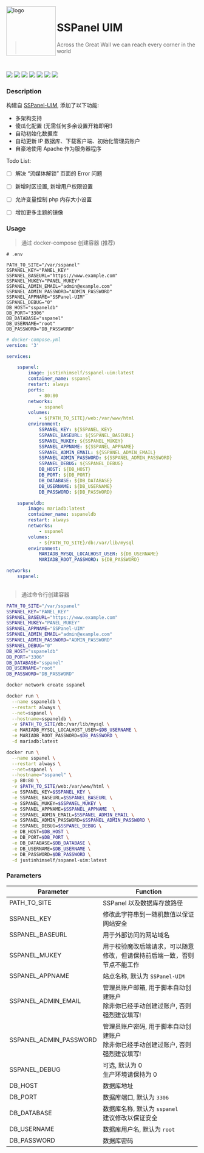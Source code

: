 <img src="https://cdn.jsdelivr.net/npm/skx@0.1.3/img/uim-logo-round.png" alt="logo" width="130" height="130" align="left" />

<h1>SSPanel UIM</h1>

> Across the Great Wall we can reach every corner in the world

<br/>

![](https://img.shields.io/badge/ARCH-x86-9cf) 
![](https://img.shields.io/badge/ARCH-x86_64-red) 
![](https://img.shields.io/badge/ARCH-ARM_64-ff69b4) 
![](https://img.shields.io/badge/ARCH-ARM_v7-yellow) 
![](https://img.shields.io/badge/ARCH-ARM_v6-green) 
![](https://img.shields.io/badge/ARCH-PowerPC_64_le-blueviolet) 
![](https://img.shields.io/badge/ARCH-IBM_Z-blue) 

### Description

构建自 [SSPanel-UIM](https://github.com/Anankke/SSPanel-Uim), 添加了以下功能:
  - 多架构支持
  - 傻瓜化配置 (无需任何多余设置开箱即用!)
  - 自动初始化数据库
  - 自动更新 IP 数据库、下载客户端、初始化管理员账户
  - 自豪地使用 Apache 作为服务器程序

Todo List:
  - [ ] 解决 “流媒体解锁” 页面的 Error 问题
  - [ ] 新增时区设置, 新增用户权限设置
  - [ ] 允许变量控制 php 内存大小设置
  - [ ] 增加更多主题的镜像


### Usage


> 通过 docker-compose 创建容器 (推荐)

```.env
# .env

PATH_TO_SITE="/var/sspanel"
SSPANEL_KEY="PANEL_KEY"
SSPANEL_BASEURL="https://www.example.com"
SSPANEL_MUKEY="PANEL_MUKEY"
SSPANEL_ADMIN_EMAIL="admin@example.com"
SSPANEL_ADMIN_PASSWORD="ADMIN_PASSWORD"
SSPANEL_APPNAME="SSPanel-UIM" 
SSPANEL_DEBUG="0"
DB_HOST="sspaneldb"
DB_PORT="3306"
DB_DATABASE="sspanel"
DB_USERNAME="root"
DB_PASSWORD="DB_PASSWORD"
```

```yml
# docker-compose.yml
version: '3'

services:

    sspanel:
        image: justinhimself/sspanel-uim:latest
        container_name: sspanel
        restart: always
        ports:
            - 80:80
        networks:
            - sspanel
        volumes:
            - ${PATH_TO_SITE}/web:/var/www/html
        environment:
            SSPANEL_KEY: ${SSPANEL_KEY}
            SSPANEL_BASEURL: ${SSPANEL_BASEURL}
            SSPANEL_MUKEY: ${SSPANEL_MUKEY}
            SSPANEL_APPNAME: ${SSPANEL_APPNAME}
            SSPANEL_ADMIN_EMAIL: ${SSPANEL_ADMIN_EMAIL}
            SSPANEL_ADMIN_PASSWORD: ${SSPANEL_ADMIN_PASSWORD}
            SSPANEL_DEBUG: ${SSPANEL_DEBUG}
            DB_HOST: ${DB_HOST}
            DB_PORT: ${DB_PORT}
            DB_DATABASE: ${DB_DATABASE}
            DB_USERNAME: ${DB_USERNAME}
            DB_PASSWORD: ${DB_PASSWORD}

    sspaneldb:
        image: mariadb:latest
        container_name: sspaneldb
        restart: always
        networks:
            - sspanel
        volumes:
            - ${PATH_TO_SITE}/db:/var/lib/mysql
        environment:
            MARIADB_MYSQL_LOCALHOST_USER: ${DB_USERNAME}
            MARIADB_ROOT_PASSWORD: ${DB_PASSWORD}

networks:
    sspanel:
        
```

> 通过命令行创建容器

```bash
PATH_TO_SITE="/var/sspanel"
SSPANEL_KEY="PANEL_KEY"
SSPANEL_BASEURL="https://www.example.com"
SSPANEL_MUKEY="PANEL_MUKEY"
SSPANEL_APPNAME="SSPanel-UIM" 
SSPANEL_ADMIN_EMAIL="admin@example.com"
SSPANEL_ADMIN_PASSWORD="ADMIN_PASSWORD"
SSPANEL_DEBUG="0"
DB_HOST="sspaneldb"
DB_PORT="3306"
DB_DATABASE="sspanel"
DB_USERNAME="root"
DB_PASSWORD="DB_PASSWORD"

docker network create sspanel

docker run \
  --name sspaneldb \
  --restart always \
  --net=sspanel \
  --hostname=sspaneldb \
  -v $PATH_TO_SITE/db:/var/lib/mysql \
  -e MARIADB_MYSQL_LOCALHOST_USER=$DB_USERNAME \
  -e MARIADB_ROOT_PASSWORD=$DB_PASSWORD \
  -d mariadb:latest

docker run \
  --name sspanel \
  --restart always \
  --net=sspanel \
  --hostname="sspanel" \
  -p 80:80 \
  -v $PATH_TO_SITE/web:/var/www/html \
  -e SSPANEL_KEY=$SSPANEL_KEY \
  -e SSPANEL_BASEURL=$SSPANEL_BASEURL \
  -e SSPANEL_MUKEY=$SSPANEL_MUKEY \
  -e SSPANEL_APPNAME=$SSPANEL_APPNAME  \
  -e SSPANEL_ADMIN_EMAIL=$SSPANEL_ADMIN_EMAIL \
  -e SSPANEL_ADMIN_PASSWORD=$SSPANEL_ADMIN_PASSWORD \
  -e SSPANEL_DEBUG=$SSPANEL_DEBUG \
  -e DB_HOST=$DB_HOST \
  -e DB_PORT=$DB_PORT \
  -e DB_DATABASE=$DB_DATABASE \
  -e DB_USERNAME=$DB_USERNAME \
  -e DB_PASSWORD=$DB_PASSWORD \
  -d justinhimself/sspanel-uim:latest
```

### Parameters

| **Parameter**          | **Function**                                                 |
| ---------------------- | ------------------------------------------------------------ |
| PATH_TO_SITE           | SSPanel 以及数据库存放路径                                   |
| SSPANEL_KEY            | 修改此字符串到一随机数值以保证网站安全                       |
| SSPANEL_BASEURL        | 用于外部访问的网站域名                                       |
| SSPANEL_MUKEY          | 用于校验魔改后端请求，可以随意修改，但请保持前后端一致，否则节点不能工作 |
| SSPANEL_APPNAME        | 站点名称, 默认为 `SSPanel-UIM`                               |
| SSPANEL_ADMIN_EMAIL    | 管理员账户邮箱, 用于脚本自动创建账户<br />除非你已经手动创建过账户, 否则强烈建议填写! |
| SSPANEL_ADMIN_PASSWORD | 管理员账户密码, 用于脚本自动创建账户<br />除非你已经手动创建过账户, 否则强烈建议填写! |
| SSPANEL_DEBUG          | 可选, 默认为 0<br />生产环境请保持为 0                       |
| DB_HOST                | 数据库地址                                                   |
| DB_PORT                | 数据库端口, 默认为 `3306`                                    |
| DB_DATABASE            | 数据库名称, 默认为 `sspanel`<br />建议修改以保证安全         |
| DB_USERNAME            | 数据库用户名, 默认为 `root`                                  |
| DB_PASSWORD            | 数据库密码                                                   |









